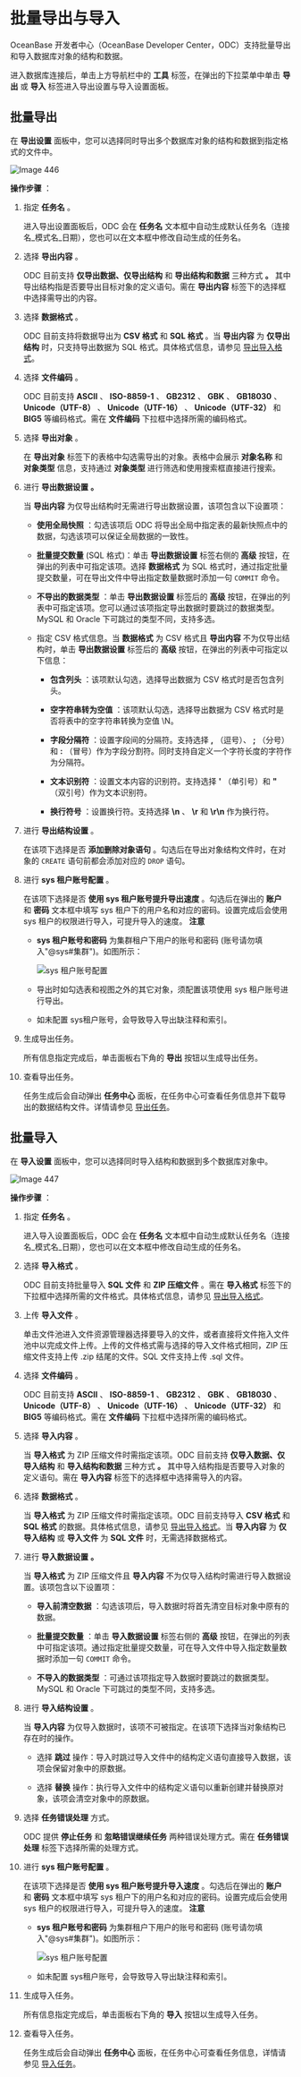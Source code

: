 批量导出与导入 
============================

OceanBase 开发者中心（OceanBase Developer Center，ODC）支持批量导出和导入数据库对象的结构和数据。

进入数据库连接后，单击上方导航栏中的 **工具** 标签，在弹出的下拉菜单中单击 **导出** 或 **导入** 标签进入导出设置与导入设置面板。

批量导出 
-------------------------

在 **导出设置** 面板中，您可以选择同时导出多个数据库对象的结构和数据到指定格式的文件中。

![Image 446](https://help-static-aliyun-doc.aliyuncs.com/assets/img/zh-CN/7665784361/p263164.png)

**操作步骤** ：

1. 指定 **任务名** 。

   进入导出设置面板后，ODC 会在 **任务名** 文本框中自动生成默认任务名（连接名_模式名_日期），您也可以在文本框中修改自动生成的任务名。
   

2. 选择 **导出内容** 。

   ODC 目前支持 **仅导出数据、仅导出结构** 和 **导出结构和数据** 三种方式 **。** 其中导出结构指是否要导出目标对象的定义语句。需在 **导出内容** 标签下的选择框中选择需导出的内容。
   

3. 选择 **数据格式** 。

   ODC 目前支持将数据导出为 **CSV 格式** 和 **SQL 格式** 。当 **导出内容** 为 **仅导出结构** 时，只支持导出数据为 SQL 格式。具体格式信息，请参见 [导出导入格式](/en-US/6.client-odc-user-guide/5.client-odc-use-tools/1.client-odc-data-export-and-import/2.client-odc-export-and-import-formats.md)。
   

4. 选择 **文件编码** 。

   ODC 目前支持 **ASCII** 、 **ISO-8859-1** 、 **GB2312** 、 **GBK** 、 **GB18030** 、 **Unicode（UTF-8）** 、 **Unicode（UTF-16）** 、 **Unicode（UTF-32）** 和 **BIG5** 等编码格式。需在 **文件编码** 下拉框中选择所需的编码格式。
   

5. 选择 **导出对象** 。

   在 **导出对象** 标签下的表格中勾选需导出的对象。表格中会展示 **对象名称** 和 **对象类型** 信息，支持通过 **对象类型** 进行筛选和使用搜索框直接进行搜索。
   

6. 进行 **导出数据设置** **。** 

   当 **导出内容** 为仅导出结构时无需进行导出数据设置，该项包含以下设置项：
   * **使用全局快照** ：勾选该项后 ODC 将导出全局中指定表的最新快照点中的数据，勾选该项可以保证全局数据的一致性。

     
   
   * **批量提交数量** (SQL 格式)：单击 **导出数据设置** 标签右侧的 **高级** 按钮，在弹出的列表中可指定该项。选择 **数据格式** 为 SQL 格式时，通过指定批量提交数量，可在导出文件中导出指定数量数据时添加一句 `COMMIT` 命令。

     
   
   * **不导出的数据类型** ：单击 **导出数据设置** 标签后的 **高级** 按钮，在弹出的列表中可指定该项。您可以通过该项指定导出数据时要跳过的数据类型。MySQL 和 Oracle 下可跳过的类型不同，支持多选。

     
   
   * 指定 CSV 格式信息。当 **数据格式** 为 CSV 格式且 **导出内容** 不为仅导出结构时，单击 **导出数据设置** 标签后的 **高级** 按钮，在弹出的列表中可指定以下信息：

     * **包含列头** ：该项默认勾选，选择导出数据为 CSV 格式时是否包含列头。

       
     
     * **空字符串转为空值** ：该项默认勾选，选择导出数据为 CSV 格式时是否将表中的空字符串转换为空值 \\N。

       
     
     * **字段分隔符** ：设置字段间的分隔符。支持选择 **,** （逗号）、 **;** （分号）和 **:** （冒号）作为字段分割符。同时支持自定义一个字符长度的字符作为分隔符。

       
     
     * **文本识别符** ：设置文本内容的识别符。支持选择 **'** （单引号）和 **"** （双引号）作为文本识别符。

       
     
     * **换行符号** ：设置换行符。支持选择 **\\n** 、 **\\r** 和 **\\r\\n** 作为换行符。

       
     

     
   

   

7. 进行 **导出结构设置** 。

   在该项下选择是否 **添加删除对象语句** 。勾选后在导出对象结构文件时，在对象的 `CREATE` 语句前都会添加对应的 `DROP` 语句。
   

8. 进行 **sys 租户账号配置** 。

   在该项下选择是否 **使用 sys 租户账号提升导出速度** 。勾选后在弹出的 **账户** 和 **密码** 文本框中填写 sys 租户下的用户名和对应的密码。设置完成后会使用 sys 租户的权限进行导入，可提升导入的速度。
   **注意**

   
   * **sys 租户账号和密码** 为集群租户下用户的账号和密码 (账号请勿填入"@sys#集群")。如图所示：

     ![sys 租户账号配置](https://help-static-aliyun-doc.aliyuncs.com/assets/img/zh-CN/9555336361/p348256.png)
     
   
   * 导出时如勾选表和视图之外的其它对象，须配置该项使用 sys 租户账号进行导出。

     
   
   * 如未配置 sys租户账号，会导致导入导出缺注释和索引。

     
   

   
   

9. 生成导出任务。

   所有信息指定完成后，单击面板右下角的 **导出** 按钮以生成导出任务。
   

10. 查看导出任务。

    任务生成后会自动弹出 **任务中心** 面板，在任务中心可查看任务信息并下载导出的数据结构文件。详情请参见 [导出任务](/en-US/6.client-odc-user-guide/7.client-odc-task-management/3.client-odc-export-tasks.md)。
    




批量导入 
-------------------------

在 **导入设置** 面板中，您可以选择同时导入结构和数据到多个数据库对象中。

![Image 447](https://help-static-aliyun-doc.aliyuncs.com/assets/img/zh-CN/7665784361/p263168.png)

**操作步骤** ：

1. 指定 **任务名** 。

   进入导入设置面板后，ODC 会在 **任务名** 文本框中自动生成默认任务名（连接名_模式名_日期），您也可以在文本框中修改自动生成的任务名。
   

2. 选择 **导入格式** 。

   ODC 目前支持批量导入 **SQL 文件** 和 **ZIP 压缩文件** 。需在 **导入格式** 标签下的下拉框中选择所需的文件格式。具体格式信息，请参见 [导出导入格式](/en-US/6.client-odc-user-guide/5.client-odc-use-tools/1.client-odc-data-export-and-import/2.client-odc-export-and-import-formats.md)。
   

3. 上传 **导入文件** 。

   单击文件池进入文件资源管理器选择要导入的文件，或者直接将文件拖入文件池中以完成文件上传。上传的文件格式需与选择的导入文件格式相同，ZIP 压缩文件支持上传 .zip 结尾的文件。SQL 文件支持上传 .sql 文件。
   

4. 选择 **文件编码** 。

   ODC 目前支持 **ASCII** 、 **ISO-8859-1** 、 **GB2312** 、 **GBK** 、 **GB18030** 、 **Unicode（UTF-8）** 、 **Unicode（UTF-16）** 、 **Unicode（UTF-32）** 和 **BIG5** 等编码格式。需在 **文件编码** 下拉框中选择所需的编码格式。
   

5. 选择 **导入内容** 。

   当 **导入格式** 为 ZIP 压缩文件时需指定该项。ODC 目前支持 **仅导入数据、仅导入结构** 和 **导入结构和数据** 三种方式 **。** 其中导入结构指是否要导入对象的定义语句。需在 **导入内容** 标签下的选择框中选择需导入的内容。
   

6. 选择 **数据格式** 。

   当 **导入格式** 为 ZIP 压缩文件时需指定该项。ODC 目前支持导入 **CSV 格式** 和 **SQL 格式** 的数据。具体格式信息，请参见 [导出导入格式](/en-US/6.client-odc-user-guide/5.client-odc-use-tools/1.client-odc-data-export-and-import/2.client-odc-export-and-import-formats.md)。当 **导入内容** 为 **仅导入结构** 或 **导入文件** 为 **SQL 文件** 时，无需选择数据格式。
   

7. 进行 **导入数据设置** **。** 

   当 **导入格式** 为 ZIP 压缩文件且 **导入内容** 不为仅导入结构时需进行导入数据设置。该项包含以下设置项：
   * **导入前清空数据** ：勾选该项后，导入数据时将首先清空目标对象中原有的数据。

     
   
   * **批量提交数量** ：单击 **导入数据设置** 标签右侧的 **高级** 按钮，在弹出的列表中可指定该项。通过指定批量提交数量，可在导入文件中导入指定数量数据时添加一句 `COMMIT` 命令。

     
   
   * **不导入的数据类型** ：可通过该项指定导入数据时要跳过的数据类型。MySQL 和 Oracle 下可跳过的类型不同，支持多选。

     
   

   

8. 进行 **导入结构设置** 。

   当 **导入内容** 为仅导入数据时，该项不可被指定。在该项下选择当对象结构已存在时的操作。
   * 选择 **跳过** 操作：导入时跳过导入文件中的结构定义语句直接导入数据，该项会保留对象中的原数据。

     
   
   * 选择 **替换** 操作：执行导入文件中的结构定义语句以重新创建并替换原对象，该项会清空对象中的原数据。

     
   

   

9. 选择 **任务错误处理** 方式。

   ODC 提供 **停止任务** 和 **忽略错误继续任务** 两种错误处理方式。需在 **任务错误处理** 标签下选择所需的处理方式。
   

10. 进行 **sys 租户账号配置** 。

    在该项下选择是否 **使用 sys 租户账号提升导入速度** 。勾选后在弹出的 **账户** 和 **密码** 文本框中填写 sys 租户下的用户名和对应的密码。设置完成后会使用 sys 租户的权限进行导入，可提升导入的速度。
    **注意**

    
    * **sys 租户账号和密码** 为集群租户下用户的账号和密码 (账号请勿填入"@sys#集群")。如图所示：

      ![sys 租户账号配置](https://help-static-aliyun-doc.aliyuncs.com/assets/img/zh-CN/9555336361/p348256.png)
      
    
    * 如未配置 sys租户账号，会导致导入导出缺注释和索引。

      
    

    
    

11. 生成导入任务。

    所有信息指定完成后，单击面板右下角的 **导入** 按钮以生成导入任务。
    

12. 查看导入任务。

    任务生成后会自动弹出 **任务中心** 面板，在任务中心可查看任务信息，详情请参见 [导入任务](/en-US/6.client-odc-user-guide/7.client-odc-task-management/2.client-odc-import-tasks.md)。
    



